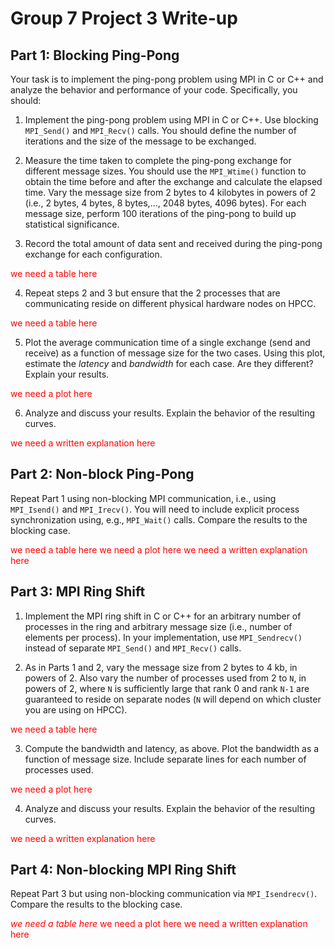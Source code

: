 # Group 7 Project 3 Write-up

## Part 1: Blocking Ping-Pong

Your task is to implement the ping-pong problem using MPI in C or C++ and analyze the behavior and performance of your code. Specifically, you should:

1. Implement the ping-pong problem using MPI in C or C++. Use blocking `MPI_Send()` and `MPI_Recv()` calls. You should define the number of iterations and the size of the message to be exchanged.



2. Measure the time taken to complete the ping-pong exchange for different message sizes. You should use the `MPI_Wtime()` function to obtain the time before and after the exchange and calculate the elapsed time. Vary the message size from 2 bytes to 4 kilobytes in powers of 2 (i.e., 2 bytes, 4 bytes, 8 bytes,..., 2048 bytes, 4096 bytes). For each message size, perform 100 iterations of the ping-pong to build up statistical significance.


3. Record the total amount of data sent and received during the ping-pong exchange for each configuration.

<span style="color:red;"> we need a table here </span>


4. Repeat steps 2 and 3 but ensure that the 2 processes that are communicating reside on different physical hardware nodes on HPCC.

<span style="color:red;"> we need a table here </span>


5. Plot the average communication time of a single exchange (send and receive) as a function of message size for the two cases. Using this plot, estimate the _latency_ and _bandwidth_ for each case. Are they different? Explain your results.

<span style="color:red;"> we need a plot here </span>


6. Analyze and discuss your results. Explain the behavior of the resulting curves.

<span style="color:red;"> we need a written explanation here </span>



## Part 2: Non-block Ping-Pong

Repeat Part 1 using non-blocking MPI communication, i.e., using `MPI_Isend()` and `MPI_Irecv()`. You will need to include explicit process synchronization using, e.g., `MPI_Wait()` calls. Compare the results to the blocking case.

<span style="color:red;"> we need a table here </span>
<span style="color:red;"> we need a plot here </span>
<span style="color:red;"> we need a written explanation here </span>


## Part 3: MPI Ring Shift

1. Implement the MPI ring shift in C or C++ for an arbitrary number of processes in the ring and arbitrary message size (i.e., number of elements per process). In your implementation, use `MPI_Sendrecv()` instead of separate `MPI_Send()` and `MPI_Recv()` calls.



2. As in Parts 1 and 2, vary the message size from 2 bytes to 4 kb, in powers of 2. Also vary the number of processes used from 2 to `N`, in powers of 2, where `N` is sufficiently large that rank 0 and rank `N-1` are guaranteed to reside on separate nodes (`N` will depend on which cluster you are using on HPCC).

<span style="color:red;"> we need a table here </span>


3. Compute the bandwidth and latency, as above. Plot the bandwidth as a function of message size. Include separate lines for each number of processes used. 

<span style="color:red;"> we need a plot here </span>


4. Analyze and discuss your results. Explain the behavior of the resulting curves.

<span style="color:red;"> we need a written explanation here </span>


## Part 4: Non-blocking MPI Ring Shift

Repeat Part 3 but using non-blocking communication via `MPI_Isendrecv()`. Compare the results to the blocking case.

<span style="color:red;"> *we need a table here* </span>
<span style="color:red;"> we need a plot here </span>
<span style="color:red;"> we need a written explanation here </span>



